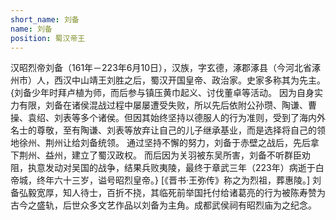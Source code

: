 ```yaml
---
short_name: 刘备
name: 刘备
position: 蜀汉帝王
---
```

汉昭烈帝刘备（161年－223年6月10日），汉族，字玄德，涿郡涿县（今河北省涿州市）人，西汉中山靖王刘胜之后，蜀汉开国皇帝、政治家。史家多称其为先主。
{刘备少年时拜卢植为师，而后参与镇压黄巾起义、讨伐董卓等活动。
因为自身实力有限，刘备在诸侯混战过程中屡屡遭受失败，所以先后依附公孙瓒、陶谦、曹操、袁绍、刘表等多个诸侯。但因其始终坚持以德服人的行为准则，受到了海内外名士的尊敬，至有陶谦、刘表等放弃让自己的儿子继承基业，而是选择将自己的领地徐州、荆州让给刘备统领。
通过坚持不懈的努力，刘备于赤壁之战后，先后拿下荆州、益州，建立了蜀汉政权。
而后因为关羽被东吴所害，刘备不听群臣劝阻，执意发动对吴国的战争，结果兵败夷陵，最终于章武三年（223年）病逝于白帝城，终年六十三岁，谥号昭烈皇帝。}
[《晋书·王弥传》称之为烈祖，葬惠陵。]
刘备弘毅宽厚，知人待士，百折不挠，其临死前举国托付给诸葛亮的行为被陈寿赞为古今之盛轨，后世众多文艺作品以刘备为主角。成都武侯祠有昭烈庙为之纪念。